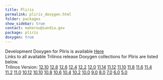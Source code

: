 ```yaml
---
title: Pliris
permalink: pliris_doxygen.html
folder: packages
show_sidebar: true
contact: maherou@sandia.gov
package: pliris
doxygen: true
---
```


Development Doxygen for Pliris is available [Here](http://trilinos.org/docs/dev/packages/pliris/doc/html/index.html)  
Links to all available Trilinos release Doxygen collections for Pliris are listed below.  
Trilinos Version: [12.10](http://trilinos.org/docs/r12.10/packages/pliris/doc/html/index.html) [12.8](http://trilinos.org/docs/r12.8/packages/pliris/doc/html/index.html) [12.6](http://trilinos.org/docs/r12.6/packages/pliris/doc/html/index.html) [12.4](http://trilinos.org/docs/r12.4/packages/pliris/doc/html/index.html) [12.2](http://trilinos.org/docs/r12.2/packages/pliris/doc/html/index.html) [12.0](http://trilinos.org/docs/r12.0/packages/pliris/doc/html/index.html) [11.14](http://trilinos.org/docs/r11.14/packages/pliris/doc/html/index.html) [11.12](http://trilinos.org/docs/r11.12/packages/pliris/doc/html/index.html) [11.10](http://trilinos.org/docs/r11.10/packages/pliris/doc/html/index.html) [11.8](http://trilinos.org/docs/r11.8/packages/pliris/doc/html/index.html) [11.6](http://trilinos.org/docs/r11.6/packages/pliris/doc/html/index.html) [11.4](http://trilinos.org/docs/r11.4/packages/pliris/doc/html/index.html) [11.2](http://trilinos.org/docs/r11.2/packages/pliris/doc/html/index.html) [11.0](http://trilinos.org/docs/r11.0/packages/pliris/doc/html/index.html) [10.12](http://trilinos.org/docs/r10.12/packages/pliris/doc/html/index.html) [10.10](http://trilinos.org/docs/r10.10/packages/pliris/doc/html/index.html) [10.8](http://trilinos.org/docs/r10.8/packages/pliris/doc/html/index.html) [10.6](http://trilinos.org/docs/r10.6/packages/pliris/doc/html/index.html) [10.4](http://trilinos.org/docs/r10.4/packages/pliris/doc/html/index.html) [10.2](http://trilinos.org/docs/r10.2/packages/pliris/doc/html/index.html) [10.0](http://trilinos.org/docs/r10.0/packages/pliris/doc/html/index.html) [9.0](http://trilinos.org/docs/r9.0/packages/pliris/doc/html/index.html) [8.0](http://trilinos.org/docs/r8.0/packages/pliris/doc/html/index.html) [7.0](http://trilinos.org/docs/r7.0/packages/pliris/doc/html/index.html) [6.0](http://trilinos.org/docs/r6.0/packages/pliris/doc/html/index.html) [5.0](http://trilinos.org/docs/r5.0/packages/pliris/doc/html/index.html)
